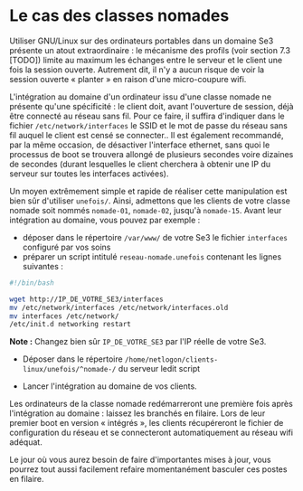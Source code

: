 # Le cas des classes nomades

Utiliser GNU/Linux sur des ordinateurs portables dans un
domaine Se3 présente un atout extraordinaire : le mécanisme
des profils (voir section 7.3 [TODO]) limite au maximum les
échanges entre le serveur et le client une fois la session
ouverte. Autrement dit, il n'y a aucun risque de voir la
session ouverte « planter » en raison d'une micro-coupure
wifi.

L'intégration au domaine d'un ordinateur issu d'une classe
nomade ne présente qu'une spécificité : le client doit,
avant l'ouverture de session, déjà être connecté au réseau
sans fil. Pour ce faire, il suffira d'indiquer dans le
fichier `/etc/network/interfaces` le SSID et le mot de passe
du réseau sans fil auquel le client est censé se connecter..
Il est également recommandé, par la même occasion, de
désactiver l'interface ethernet, sans quoi le processus de
boot se trouvera allongé de plusieurs secondes voire
dizaines de secondes (durant lesquelles le client cherchera
à obtenir une IP du serveur sur toutes les interfaces
activées).

Un moyen extrêmement simple et rapide de réaliser cette
manipulation est bien sûr d'utiliser `unefois/`. Ainsi,
admettons que les clients de votre classe nomade soit nommés
`nomade-01`, `nomade-02`, jusqu'à `nomade-15`. Avant leur
intégration au domaine, vous pouvez par exemple :

* déposer dans le répertoire `/var/www/` de votre Se3 le
fichier `interfaces` configuré par vos soins
* préparer un script intitulé `reseau-nomade.unefois`
contenant les lignes suivantes :

```sh
#!/bin/bash

wget http://IP_DE_VOTRE_SE3/interfaces
mv /etc/network/interfaces /etc/network/interfaces.old
mv interfaces /etc/network/
/etc/init.d networking restart
```

**Note :** Changez bien sûr `IP_DE_VOTRE_SE3` par l'IP réelle
de votre Se3.

* Déposer dans le répertoire `/home/netlogon/clients-linux/unefois/^nomade-/`
du serveur ledit script

* Lancer l'intégration au domaine de vos clients.

Les ordinateurs de la classe nomade redémarreront une
première fois après l'intégration au domaine : laissez les
branchés en filaire. Lors de leur premier boot en version «
intégrés », les clients récupéreront le fichier de
configuration du réseau et se connecteront automatiquement
au réseau wifi adéquat.

Le jour où vous aurez besoin de faire d'importantes mises à
jour, vous pourrez tout aussi facilement refaire
momentanément basculer ces postes en filaire.


